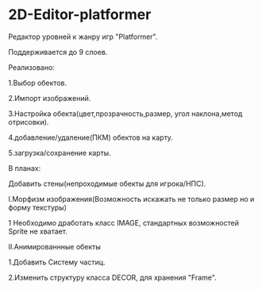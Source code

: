 # 2D-Editor-platformer

Редактор уровней к жанру игр "Platformer".

Поддерживается до 9 слоев.

Реализовано:

1.Выбор обектов.

2.Импорт изображений.

3.Настройка обекта(цвет,прозрачность,размер, угол наклона,метод отрисовки).

4.добавление/удаление(ПКМ) обектов на карту.

5.загрузка/сохранение карты.


В планах:

Добавить стены(непроходимые обекты для игрока/НПС).

I.Морфизм изображения(Возможность искажать не только размер но и форму текстуры)

  1 Необходимо дработать класс IMAGE, стандартных возможностей Sprite не хватает.

II.Анимированнные обекты

  1.Добавить Систему частиц.
  
  2.Изменить структуру класса DECOR, для хранения "Frame".
  
